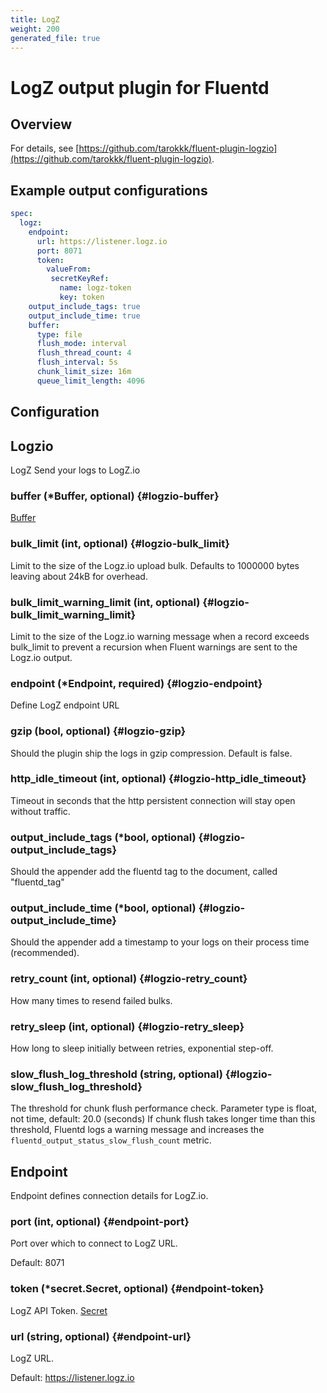 ```yaml
---
title: LogZ
weight: 200
generated_file: true
---
```


# LogZ output plugin for Fluentd
## Overview

For details, see [https://github.com/tarokkk/fluent-plugin-logzio](https://github.com/tarokkk/fluent-plugin-logzio).

## Example output configurations

```yaml
spec:
  logz:
    endpoint:
      url: https://listener.logz.io
      port: 8071
      token:
        valueFrom:
         secretKeyRef:
           name: logz-token
           key: token
    output_include_tags: true
    output_include_time: true
    buffer:
      type: file
      flush_mode: interval
      flush_thread_count: 4
      flush_interval: 5s
      chunk_limit_size: 16m
      queue_limit_length: 4096
```


## Configuration
## Logzio

LogZ Send your logs to LogZ.io

### buffer (*Buffer, optional) {#logzio-buffer}

[Buffer](../buffer/) 


### bulk_limit (int, optional) {#logzio-bulk_limit}

Limit to the size of the Logz.io upload bulk. Defaults to 1000000 bytes leaving about 24kB for overhead. 


### bulk_limit_warning_limit (int, optional) {#logzio-bulk_limit_warning_limit}

Limit to the size of the Logz.io warning message when a record exceeds bulk_limit to prevent a recursion when Fluent warnings are sent to the Logz.io output. 


### endpoint (*Endpoint, required) {#logzio-endpoint}

Define LogZ endpoint URL 


### gzip (bool, optional) {#logzio-gzip}

Should the plugin ship the logs in gzip compression. Default is false. 


### http_idle_timeout (int, optional) {#logzio-http_idle_timeout}

Timeout in seconds that the http persistent connection will stay open without traffic. 


### output_include_tags (*bool, optional) {#logzio-output_include_tags}

Should the appender add the fluentd tag to the document, called "fluentd_tag" 


### output_include_time (*bool, optional) {#logzio-output_include_time}

Should the appender add a timestamp to your logs on their process time (recommended). 


### retry_count (int, optional) {#logzio-retry_count}

How many times to resend failed bulks. 


### retry_sleep (int, optional) {#logzio-retry_sleep}

How long to sleep initially between retries, exponential step-off. 


### slow_flush_log_threshold (string, optional) {#logzio-slow_flush_log_threshold}

The threshold for chunk flush performance check. Parameter type is float, not time, default: 20.0 (seconds) If chunk flush takes longer time than this threshold, Fluentd logs a warning message and increases the `fluentd_output_status_slow_flush_count` metric. 



## Endpoint

Endpoint defines connection details for LogZ.io.

### port (int, optional) {#endpoint-port}

Port over which to connect to LogZ URL. 

Default: 8071

### token (*secret.Secret, optional) {#endpoint-token}

LogZ API Token. [Secret](../secret/) 


### url (string, optional) {#endpoint-url}

LogZ URL. 

Default: https://listener.logz.io



